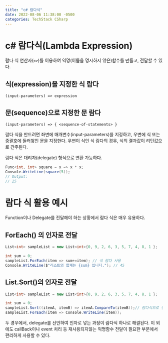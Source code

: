 ```yaml
---
title: "c# 람다식"
date: 2022-08-06 11:38:00 -0500
categories: TechStack CSharp
---
```


# c# 람다식(Lambda Expression)

람다 식 연산자(` => `)를 이용하여 익명(이름을 명시하지 않은)함수를 만들고, 전달할 수 있다.

## 식(expression)을 지정한 식 람다
```(input-parameters) => expression```

## 문(sequence)으로 지정한 문 람다

```(input-parameters) => { <sequence-of-statements> }```

람다 식을 만드려면 좌변에 매개변수(input-parameters)를 지정하고, 우변에 식 또는 중괄호에 둘러쌓인 문을 지정한다.
우변이 식인 식 람다의 경우, 식의 결과값이 리턴값으로 간주된다.

람다 식은 대리자(delegate) 형식으로 변환 가능하다.

```csharp
Func<int, int> square = x => x * x;
Console.WriteLine(square(5));
// Output:
// 25
```

# 람다 식 활용 예시 

Function이나 Delegate를 전달해야 하는 상황에서 람다 식은 매우 유용하다.

## ForEach() 의 인자로 전달
```csharp
List<int> sampleList = new List<int>{0, 9, 2, 6, 3, 5, 7, 4, 8, 1 };

int sum = 0;
sampleList.ForEach(item => sum+=item); // 식 람다 사용
Console.WriteLine($"리스트의 합계는 {sum} 입니다."); // 45
```

## List.Sort()의 인자로 전달

```csharp
List<int> sampleList = new List<int>{0, 9, 2, 6, 3, 5, 7, 4, 8, 1 };

int sum = 0;
sampleList.Sort((itemA, itemB) => itemA.CompareTo(itemB));// 람다식으로 전달한 delegate
sampleList.ForEach(item => Console.WriteLine(item));
```

두 경우에서, delegate를 선언하여 인자로 넣는 과정이 람다식 하나로 해결된다.
이 외에도 callBack이나 event 처리 등 재사용되지않는 익명함수 전달이 필요한 부분에서 편리하게 사용할 수 있다.